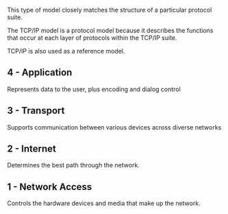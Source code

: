 This type of model closely matches the structure of a particular protocol suite.

The TCP/IP model is a protocol model because it describes the functions that occur at each layer of protocols within the TCP/IP suite.

TCP/IP is also used as a reference model.

## 4 - Application
Represents data to the user, plus encoding and dialog control

## 3 - Transport
Supports communication between various devices across diverse networks

## 2 - Internet
Determines the best path through the network.

## 1 - Network Access
Controls the hardware devices and media that make up the network.

